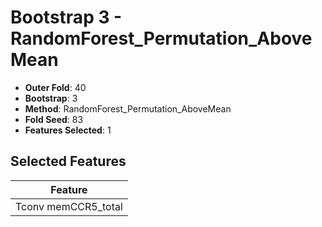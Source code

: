 # Bootstrap 3 - RandomForest_Permutation_AboveMean

- **Outer Fold**: 40
- **Bootstrap**: 3
- **Method**: RandomForest_Permutation_AboveMean
- **Fold Seed**: 83
- **Features Selected**: 1

## Selected Features

| Feature |
|---------|
| Tconv memCCR5_total |
